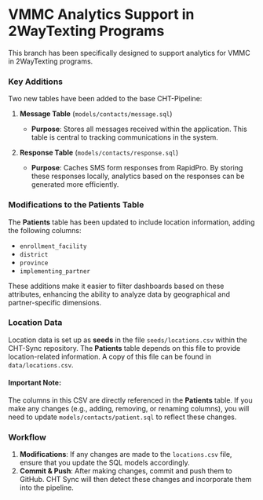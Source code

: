 # VMMC Analytics Support in 2WayTexting Programs

This branch has been specifically designed to support analytics for VMMC in 2WayTexting programs.

### Key Additions

Two new tables have been added to the base CHT-Pipeline:

1. **Message Table** (`models/contacts/message.sql`)

   - **Purpose**: Stores all messages received within the application. This table is central to tracking communications in the system.

2. **Response Table** (`models/contacts/response.sql`)
   - **Purpose**: Caches SMS form responses from RapidPro. By storing these responses locally, analytics based on the responses can be generated more efficiently.

### Modifications to the Patients Table

The **Patients** table has been updated to include location information, adding the following columns:

- `enrollment_facility`
- `district`
- `province`
- `implementing_partner`

These additions make it easier to filter dashboards based on these attributes, enhancing the ability to analyze data by geographical and partner-specific dimensions.

### Location Data

Location data is set up as **seeds** in the file `seeds/locations.csv` within the CHT-Sync repository. The **Patients** table depends on this file to provide location-related information. A copy of this file can be found in `data/locations.csv`.

#### Important Note:

The columns in this CSV are directly referenced in the **Patients** table. If you make any changes (e.g., adding, removing, or renaming columns), you will need to update `models/contacts/patient.sql` to reflect these changes.

### Workflow

1. **Modifications**: If any changes are made to the `locations.csv` file, ensure that you update the SQL models accordingly.
2. **Commit & Push**: After making changes, commit and push them to GitHub. CHT Sync will then detect these changes and incorporate them into the pipeline.
